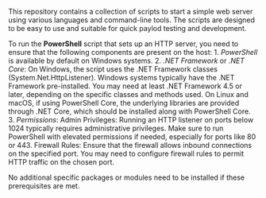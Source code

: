 This repository contains a collection of scripts to start a simple web server using various languages and command-line tools. The scripts are designed to be easy to use and suitable for quick paylod testing and development.

To run the **PowerShell** script that sets up an HTTP server, you need to ensure that the following components are present on the host:
    1. *PowerShell* is available by default on Windows systems.
    2. *.NET Framework* or *.NET Core*:
        On Windows, the script uses the .NET Framework classes (System.Net.HttpListener). Windows systems typically have the .NET Framework pre-installed. You may need at least .NET Framework 4.5 or later, depending on the specific classes and methods used.
        On Linux and macOS, if using PowerShell Core, the underlying libraries are provided through .NET Core, which should be installed along with PowerShell Core.
    3. *Permissions*:
        Admin Privileges: Running an HTTP listener on ports below 1024 typically requires administrative privileges. Make sure to run PowerShell with elevated permissions if needed, especially for ports like 80 or 443.
        Firewall Rules: Ensure that the firewall allows inbound connections on the specified port. You may need to configure firewall rules to permit HTTP traffic on the chosen port.

No additional specific packages or modules need to be installed if these prerequisites are met.
